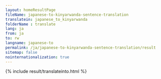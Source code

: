 ```yaml
---
layout: homeResultPage
fileName: japanese-to-kinyarwanda-sentence-translation
translatein: japanese_to_kinyarwanda
folderName : translate
lang: ja
from: ja
to: rw
langname: japanese-to
permalink: /ja/japanese-to-kinyarwanda-sentence-translation/result
sitemap: false
nointernationalization: true
---
```

{% include result/translateinto.html %}

<script src="/js/result/translation.js" data-foldername="{{page.folderName}}" data-lang="{{page.lang}}"></script>
